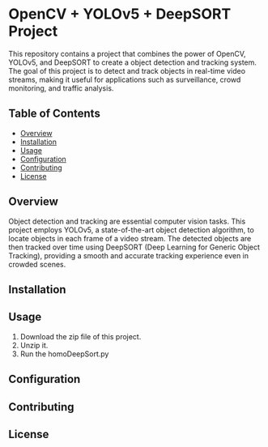 # OpenCV + YOLOv5 + DeepSORT Project


This repository contains a project that combines the power of OpenCV, YOLOv5, and DeepSORT to create a object detection and tracking system. The goal of this project is to detect and track objects in real-time video streams, making it useful for applications such as surveillance, crowd monitoring, and traffic analysis.

## Table of Contents

- [Overview](#overview)
- [Installation](#installation)
- [Usage](#usage)
- [Configuration](#configuration)
- [Contributing](#contributing)
- [License](#license)

## Overview

Object detection and tracking are essential computer vision tasks. This project employs YOLOv5, a state-of-the-art object detection algorithm, to locate objects in each frame of a video stream. The detected objects are then tracked over time using DeepSORT (Deep Learning for Generic Object Tracking), providing a smooth and accurate tracking experience even in crowded scenes.


## Installation



## Usage
  1. Download the zip file of this project.
  2. Unzip it.
  3. Run the homoDeepSort.py


## Configuration



## Contributing



## License
